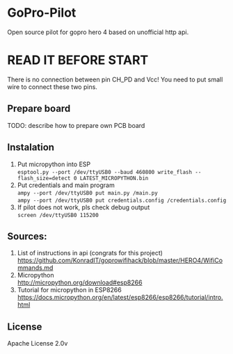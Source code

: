 # GoPro-Pilot
Open source pilot for gopro hero 4 based on unofficial http api.

# READ IT BEFORE START

There is no connection between pin CH_PD and Vcc!
You need to put small wire to connect these two pins.

## Prepare board

TODO: describe how to prepare own PCB board

## Instalation

1. Put micropython into ESP<br />
`esptool.py --port /dev/ttyUSB0 --baud 460800 write_flash --flash_size=detect 0 LATEST_MICROPYTHON.bin`
2. Put credentials and main program<br />
`ampy --port /dev/ttyUSB0 put main.py /main.py`<br />
`ampy --port /dev/ttyUSB0 put credentials.config /credentials.config`
3. If pilot does not work, pls check debug output<br />
`screen /dev/ttyUSB0 115200`

## Sources:

1. List of instructions in api (congrats for this project)<br />
https://github.com/KonradIT/goprowifihack/blob/master/HERO4/WifiCommands.md
2. Micropython<br />
http://micropython.org/download#esp8266
3. Tutorial for micropython in ESP8266<br />
https://docs.micropython.org/en/latest/esp8266/esp8266/tutorial/intro.html

## License
Apache License 2.0v
